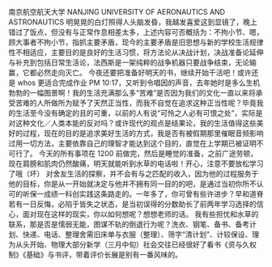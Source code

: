 南京航空航天大学
NANJING UNIVERSITY OF AERONAUTICS AND ASTRONAUTICS
明晃晃的白灯照得人头脑发昏，我越发喜爱这到显镜了，晚上错过了饭点，但没有与正常作息相差太多，上述内容可否概括为：不拘小节、嗯，顾大事者不拘小节，指抓主要矛盾，现今的主要矛盾是旧思想与新的学校生活规律性不相适应，主要目的是良好的生活习惯，将方法论从决战计划，决战准备论延伸与补充到包括日常生活论，法西斯是一架纯粹的战争机器只要战争结束，无论输赢，它都必然走向灭亡。
今夜还要把准备好明天的书，继续开始干活吧！或许还是 whos 更适合完成作业 PM 10:17，又听到令唱因的声音，去年她时是多么生机勃勃的一幅图景啊！我的生活充满那么多“苦难”是否因为我们的文化一直以来将承受苦难的人所做所为赋予了天然正当性，而我不自觉在追求这种正当性呢？毕竟我的生活至今没有确定的且的可重，以前的人有说“可怜之人必有可恨之处”，实际是对这种文化／人类本能的反对吗？或许现代的观点是结果论，我的生活值得这些美好的过程，现在的目的是追求美好生活的方式，我是否有被假期那里催眠音频影响过用一切方法，主要依靠自己的理智才能达到这个目的，直觉在上学期已被证明不可行了。
今天的所有事项在 1200 前做完，然后是睡觉的准备，之前广途劳顿，现在肩膀和肌肉仍然酸痛，明天就能听到水草的电话啦！开心，注意不要放松学习了哦（坏）
对舍友生活的探察，并不会有与之匹配的收入，因为他的过程服务于他的目标，你是从一开始就决定与他并不拥有同一目的的吧，是通过当初你所不认可的听保一成绩一科创实践这条路走的。一年多了，你可曾有些许进步？早和道脊若有一日反悔，必陷于皆失之状态，是当初误得的分数助长了前两年学习选择的信心，面对现在这样的现实，你以如何想呢？想想老师的话。
我有些担忧和水草的联系，那是否是懦弱无能，图谋不轨的倒退行为呢？洗衣、钢笔、备书、备考计划、快递、电话、整理舍需旧床单与衣服（整理）、筛字“清计划”、计较保设、理为从头开始、物理大部分新学（三月中旬）社会交往已经很好了看书《资与久权制》《基础》与书评，带着评价长展是别有一番风味的。
